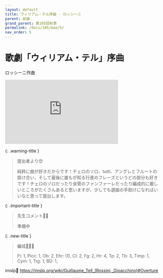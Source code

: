 ```yaml
---
layout: default
title: ウィリアム・テル序曲 - ロッシーニ
parent: 前曲
grand_parent: 第105回秋季
permalink: /docs/105/mae/5/
nav_order: 5
---
```


# 歌劇「ウィリアム・テル」序曲

ロッシーニ作曲

<iframe width="370" height="210" src="https://www.youtube.com/embed/Vrl3ebMCOng?si=hdBzGrN-YDxsrF14" title="YouTube video player" frameborder="0" allow="accelerometer; autoplay; clipboard-write; encrypted-media; gyroscope; picture-in-picture; web-share" referrerpolicy="strict-origin-when-cross-origin" allowfullscreen></iframe>

{: .warning-title }
> 提出者より😍
>
> 純粋に曲が好きだからです！チェロのソロ、tutti、アングレとフルートの掛け合い、そして最後に誰もが知る行進のフレーズというどの部分も好きです！チェロのソロだったり金管のファンファーレだったり編成的に厳しいところがたくさんあると思いますが、少しでも選曲の手助けになればいいなと思って提出します。

{: .important-title }
> 先生コメント🤵‍♂️
>
> 準備中

{: .new-title }
> 編成🎻🎺🥁
>
> Fl: 1, Picc: 1, Ob: 2, Ehr: (1), Cl: 2, Fg: 2, Hr: 4, Tp: 2, Tb: 3, Timp: 1, Cym: 1, Trg: 1, BD: 1,

imslp🎼
<a href="https://imslp.org/wiki/Guillaume_Tell_(Rossini,_Gioacchino)#Overture">https://imslp.org/wiki/Guillaume_Tell_(Rossini,_Gioacchino)#Overture</a>